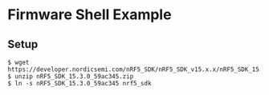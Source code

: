 # Firmware Shell Example

## Setup

```
$ wget https://developer.nordicsemi.com/nRF5_SDK/nRF5_SDK_v15.x.x/nRF5_SDK_15.3.0_59ac345.zip
$ unzip nRF5_SDK_15.3.0_59ac345.zip
$ ln -s nRF5_SDK_15.3.0_59ac345 nrf5_sdk
```
